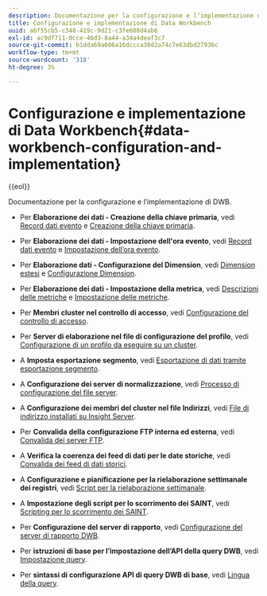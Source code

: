 ```yaml
---
description: Documentazione per la configurazione e l’implementazione di DWB.
title: Configurazione e implementazione di Data Workbench
uuid: a6f55cb5-c348-419c-9d21-c3fe608d4ab6
exl-id: ac9df711-0cce-46d3-8a44-a34a4deaf3c7
source-git-commit: b1dda69a606a16dccca30d2a74c7e63dbd27936c
workflow-type: tm+mt
source-wordcount: '318'
ht-degree: 3%

---
```


# Configurazione e implementazione di Data Workbench{#data-workbench-configuration-and-implementation}

{{eol}}

Documentazione per la configurazione e l’implementazione di DWB.

* Per **Elaborazione dei dati - Creazione della chiave primaria**, vedi [Record dati evento](https://experienceleague.adobe.com/docs/data-workbench/using/dataset/c-ev-data-rec-fields.html) e [Creazione della chiave primaria](../../../home/dwb-implement-overview/dwb-implement-configure/dwb-implement-primary-key.md#concept-04e756573bf14d8e953a983e209290bd).

* Per **Elaborazione dei dati - Impostazione dell&#39;ora evento**, vedi [Record dati evento](https://experienceleague.adobe.com/docs/data-workbench/using/dataset/c-ev-data-rec-fields.html) e [Impostazione dell’ora evento](../../../home/dwb-implement-overview/dwb-implement-configure/dwb-implement-event-time.md#concept-7f84404b57e54d879411621660d20708).

* Per **Elaborazione dati - Configurazione del Dimension**, vedi [Dimension estesi](https://experienceleague.adobe.com/docs/data-workbench/using/dataset/extended-dimensions/c-abt-ex-dim.html) e [Configurazione Dimension](../../../home/dwb-implement-overview/dwb-implement-configure/dwb-implement-dim-setup.md#concept-cf6e1e55038042c3ac3ae5921316538f).

* Per **Elaborazione dei dati - Impostazione della metrica**, vedi [Descrizioni delle metriche](https://experienceleague.adobe.com/docs/analytics/components/variables/metrics/metricslist.html) e [Impostazione delle metriche](../../../home/dwb-implement-overview/dwb-implement-configure/dwb-implement-metric-setup.md#concept-f568a931db5b4b62b7b1e7827c7f7bf6).

* Per **Membri cluster nel controllo di accesso**, vedi [Configurazione del controllo di accesso](https://experienceleague.adobe.com/docs/data-workbench/using/server-admin-install/admin-dwb-server/access-control/c-config-acs-ctrl.html).

* Per **Server di elaborazione nel file di configurazione del profilo**, vedi [Configurazione di un profilo da eseguire su un cluster](https://experienceleague.adobe.com/docs/data-workbench/using/server-admin-install/install-servers/insight-server-clusters/install-insight-server-cluster/c-config-prof-run-clstr.html).

* A **Imposta esportazione segmento**, vedi [Esportazione di dati tramite esportazione segmento](https://experienceleague.adobe.com/docs/data-workbench/using/client/export-data/c-exp-data-seg-exp.html).

* A **Configurazione dei server di normalizzazione**, vedi [Processo di configurazione del file server](https://experienceleague.adobe.com/docs/data-workbench/using/dataset/log-proc-config-file/c-ins-svr-file-svr-unit.html).

* A **Configurazione dei membri del cluster nel file Indirizzi**, vedi [File di indirizzo installati su Insight Server](https://experienceleague.adobe.com/docs/data-workbench/using/server-admin-install/install-servers/insight-server-dpu/server-network-location/c-addr-file-inst.html).

* Per **Convalida della configurazione FTP interna ed esterna**, vedi [Convalida dei server FTP](../../../home/dwb-implement-overview/dwb-implement-configure/dwb-implement-validation-ftp.md#concept-8b677e0581c1490ebfbefdbedaf28d54).

* A **Verifica la coerenza dei feed di dati per le date storiche**, vedi [Convalida dei feed di dati storici](../../../home/dwb-implement-overview/dwb-implement-configure/dwb-implement-datafeeds-historical.md#concept-03639f41b5944a018095b467e6a08b4b).

* A **Configurazione e pianificazione per la rielaborazione settimanale dei registri**, vedi [Script per la rielaborazione settimanale](../../../home/dwb-implement-overview/dwb-implement-configure/dwb-implement-reprocess-scripting.md#concept-60529e12d6d94386a02c1c6fdedf0295).

* A **Impostazione degli script per lo scorrimento dei SAINT**, vedi [Scripting per lo scorrimento dei SAINT](../../../home/dwb-implement-overview/dwb-implement-configure/dwb-implement-saint-scripting.md#concept-8631931cd7f14d64a97c426f3bc7a076).

* Per **Configurazione del server di rapporto**, vedi [Configurazione del server di rapporto DWB](https://experienceleague.adobe.com/docs/data-workbench/using/client/qry-lang-syntx/c-qry-lang-syntx.html).

* Per **istruzioni di base per l’impostazione dell’API della query DWB**, vedi [Impostazione query](../../../home/dwb-implement-overview/dwb-implement-configure/dwb-implement-query-api.md#concept-94a135c593fe47dcb2f1e06abab6c78b).

* Per **sintassi di configurazione API di query DWB di base**, vedi [Lingua della query](https://experienceleague.adobe.com/docs/data-workbench/using/client/qry-lang-syntx/c-qry-lang-syntx.html).
